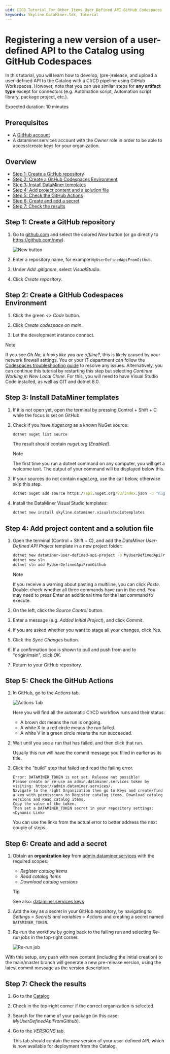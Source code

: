 ```yaml
---
uid: CICD_Tutorial_For_Other_Items_User_Defined_API_GitHub_Codespaces
keywords: Skyline.DataMiner.Sdk, Tutorial
---
```


# Registering a new version of a user-defined API to the Catalog using GitHub Codespaces

In this tutorial, you will learn how to develop, (pre-)release, and upload a user-defined API to the Catalog with a CI/CD pipeline using GitHub Workspaces. However, note that you can use similar steps for **any artifact type** except for connectors (e.g. Automation script, Automation script library, package project, etc.).

Expected duration: 10 minutes

## Prerequisites

- A [GitHub account](https://docs.github.com/en/get-started/signing-up-for-github/signing-up-for-a-new-github-account)
- A dataminer.services account with the *Owner* role in order to be able to access/create keys for your organization.

## Overview

- [Step 1: Create a GitHub repository](#step-1-create-a-github-repository)
- [Step 2: Create a GitHub Codespaces Environment](#step-2-create-a-github-codespaces-environment)
- [Step 3: Install DataMiner templates](#step-3-install-dataminer-templates)
- [Step 4: Add project content and a solution file](#step-4-add-project-content-and-a-solution-file)
- [Step 5: Check the GitHub Actions](#step-5-check-the-github-actions)
- [Step 6: Create and add a secret](#step-6-create-and-add-a-secret)
- [Step 7: Check the results](#step-7-check-the-results)

## Step 1: Create a GitHub repository

1. Go to [github.com](https://github.com/) and select the colored *New* button (or go directly to <https://github.com/new>).

   ![New button](~/develop/images/CodeSpaceTutorial_NewButton.png)

1. Enter a repository name, for example `MyUserDefinedApiFromGithub`.

1. Under *Add .gitignore*, select *VisualStudio*.

1. Click *Create repository*.

## Step 2: Create a GitHub Codespaces Environment

1. Click the green *<> Code* button.

1. Click *Create codespace on main*.

1. Let the development instance connect.

> [!NOTE]
> If you see *Oh No, it looks like you are offline?*, this is likely caused by your network firewall settings. You or your IT department can follow the [Codespaces troubleshooting guide](https://docs.github.com/en/codespaces/troubleshooting/troubleshooting-your-connection-to-github-codespaces#browser-cannot-connect) to resolve any issues. Alternatively, you can continue this tutorial by restarting this step but selecting *Continue Working in New Local Clone*. For this, you will need to have Visual Studio Code installed, as well as GIT and dotnet 8.0.

## Step 3: Install DataMiner templates

1. If it is not open yet, open the terminal by pressing Control + Shift + C while the focus is set on GitHub.

1. Check if you have *nuget.org* as a known NuGet source:

   ```cmd
   dotnet nuget list source
   ```

   The result should contain *nuget.org \[Enabled\]*.

   > [!NOTE]
   > The first time you run a dotnet command on any computer, you will get a welcome text. The output of your command will be displayed below this.

1. If your sources do not contain *nuget.org*, use the call below, otherwise skip this step.

   ```cmd
   dotnet nuget add source https://api.nuget.org/v3/index.json -n "nuget.org"
   ```

1. Install the DataMiner Visual Studio templates:

   ```cmd
   dotnet new install skyline.dataminer.visualstudiotemplates
   ```

## Step 4: Add project content and a solution file

1. Open the terminal (Control + Shift + C), and add the *DataMiner User-Defined API Project* template in a new project folder:

   ```bash
   dotnet new dataminer-user-defined-api-project -o MyUserDefinedApiFromGithub -auth JanS -cdp true -I Basic
   dotnet new sln
   dotnet sln add MyUserDefinedApiFromGithub
   ```

   > [!NOTE]
   > If you receive a warning about pasting a multiline, you can click *Paste*. Double-check whether all three commands have run in the end. You may need to press Enter an additional time for the last command to execute.

1. On the left, click the *Source Control* button.

1. Enter a message (e.g. *Added Initial Project*), and click *Commit*.

1. If you are asked whether you want to stage all your changes, click *Yes*.

1. Click the *Sync Changes* button.

1. If a confirmation box is shown to pull and push from and to "origin/main", click *OK*.

1. Return to your GitHub repository.

## Step 5: Check the GitHub Actions

1. In GitHub, go to the *Actions* tab.

   ![Actions Tab](~/develop/images/CodeSpaceTutorial_ActionsTab.png)

   Here you will find all the automatic CI/CD workflow runs and their status:

   - A brown dot means the run is ongoing.
   - A white X in a red circle means the run failed.
   - A white V in a green circle means the run succeeded.

1. Wait until you see a run that has failed, and then click that run.

   Usually this run will have the commit message you filled in earlier as its title.

1. Click the "build" step that failed and read the failing error.

   ```text
   Error: DATAMINER_TOKEN is not set. Release not possible!
   Please create or re-use an admin.dataminer.services token by visiting: https://admin.dataminer.services/.
   Navigate to the right Organization then go to Keys and create/find a key with permissions to Register catalog items, Download catalog versions and Read catalog items.
   Copy the value of the token.
   Then set a DATAMINER_TOKEN secret in your repository settings: <Dynamic Link>
   ```

   You can use the links from the actual error to better address the next couple of steps.

## Step 6: Create and add a secret

1. Obtain an **organization key** from [admin.dataminer.services](https://admin.dataminer.services/) with the required scopes:

   - *Register catalog items*
   - *Read catalog items*
   - *Download catalog versions*

   > [!TIP]
   > See also: [dataminer.services keys](xref:GitHub_Secrets#dataminerservices-keys)

1. Add the key as a secret in your GitHub repository, by navigating to *Settings* > *Secrets and variables* > *Actions* and creating a secret named `DATAMINER_TOKEN`.

1. Re-run the workflow by going back to the failing run and selecting *Re-run jobs* in the top-right corner.

   ![Re-run job](~/develop/images/CodeSpaceTutorial_ReRunJobs.png)

With this setup, any push with new content (including the initial creation) to the main/master branch will generate a new pre-release version, using the latest commit message as the version description.

## Step 7: Check the results

1. Go to the [Catalog](https://catalog.dataminer.services/)

1. Check in the top-right corner if the correct organization is selected.

1. Search for the name of your package (in this case: *MyUserDefinedApiFromGithub*).

1. Go to the *VERSIONS* tab.

   This tab should contain the new version of your user-defined API, which is now available for deployment from the Catalog.
